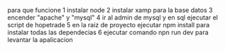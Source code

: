 para que funcione
1 instalar node
2 instalar xamp para la base datos
3 encender "apache" y "mysql"
4 ir al admin de mysql y en sql ejecutar el script de hopetrade
5 en la raiz de proyecto ejecutar npm install para instalar todas las dependecias
6 ejecutar comando npn run dev para levantar la apalicacion